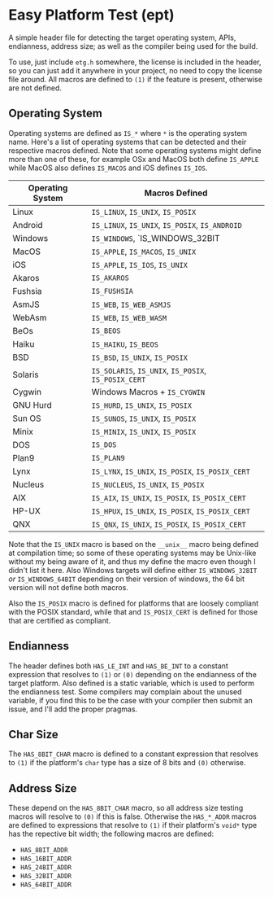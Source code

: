 # Easy Platform Test (ept)
A simple header file for detecting the target operating system,
APIs, endianness, address size; as well as the compiler being used for
the build.

To use, just include `etg.h` somewhere, the license is included in the
header, so you can just add it anywhere in your project, no need to
copy the license file around.  All macros are defined to `(1)` if the
feature is present, otherwise are not defined.

## Operating System
Operating systems are defined as `IS_*` where `*` is the operating
system name.  Here's a list of operating systems that can be detected
and their respective macros defined.  Note that some operating systems
might define more than one of these, for example OSx and MacOS both
define `IS_APPLE` while MacOS also defines `IS_MACOS` and iOS defines
`IS_IOS`.

| Operating System       | Macros Defined                                      |
|------------------------|-----------------------------------------------------|
| Linux                  | `IS_LINUX`, `IS_UNIX`, `IS_POSIX`                   |
| Android                | `IS_LINUX`, `IS_UNIX`, `IS_POSIX`, `IS_ANDROID`     |
| Windows                | `IS_WINDOWS`, `IS_WINDOWS_32BIT|IS_WINDOWS_64BIT`   |
| MacOS                  | `IS_APPLE`, `IS_MACOS`, `IS_UNIX`                   |
| iOS                    | `IS_APPLE`, `IS_IOS`, `IS_UNIX`                     |
| Akaros                 | `IS_AKAROS`                                         |
| Fushsia                | `IS_FUSHSIA`                                        |
| AsmJS                  | `IS_WEB`, `IS_WEB_ASMJS`                            |
| WebAsm                 | `IS_WEB`, `IS_WEB_WASM`                             |
| BeOs                   | `IS_BEOS`                                           |
| Haiku                  | `IS_HAIKU`, `IS_BEOS`                               |
| BSD                    | `IS_BSD`, `IS_UNIX`, `IS_POSIX`                     |
| Solaris                | `IS_SOLARIS`, `IS_UNIX`, `IS_POSIX`, `IS_POSIX_CERT`|
| Cygwin                 | Windows Macros + `IS_CYGWIN`                        |
| GNU Hurd               | `IS_HURD`, `IS_UNIX`, `IS_POSIX`                    |
| Sun OS                 | `IS_SUNOS`, `IS_UNIX`, `IS_POSIX`                   |
| Minix                  | `IS_MINIX`, `IS_UNIX`, `IS_POSIX`                   |
| DOS                    | `IS_DOS`                                            |
| Plan9                  | `IS_PLAN9`                                          |
| Lynx                   | `IS_LYNX`, `IS_UNIX`, `IS_POSIX`, `IS_POSIX_CERT`   |
| Nucleus                | `IS_NUCLEUS`, `IS_UNIX`, `IS_POSIX`                 |
| AIX                    | `IS_AIX`, `IS_UNIX`, `IS_POSIX`, `IS_POSIX_CERT`    |
| HP-UX                  | `IS_HPUX`, `IS_UNIX`, `IS_POSIX`, `IS_POSIX_CERT`   |
| QNX                    | `IS_QNX`, `IS_UNIX`, `IS_POSIX`, `IS_POSIX_CERT`    |

Note that the `IS_UNIX` macro is based on the `__unix__` macro being
defined at compilation time; so some of these operating systems may
be Unix-like without my being aware of it, and thus my define the macro
even though I didn't list it here.  Also Windows targets will define
either `IS_WINDOWS_32BIT` _or_ `IS_WINDOWS_64BIT` depending on their
version of windows, the 64 bit version will not define both macros.

Also the `IS_POSIX` macro is defined for platforms that are loosely
compliant with the POSIX standard, while that and `IS_POSIX_CERT` is
defined for those that are certified as compliant.

## Endianness
The header defines both `HAS_LE_INT` and `HAS_BE_INT` to a constant
expression that resolves to `(1)` or `(0)` depending on the endianness
of the target platform. Also defined is a static variable, which is
used to perform the endianness test.  Some compilers may complain
about the unused variable, if you find this to be the case with
your compiler then submit an issue, and I'll add the proper pragmas.

## Char Size
The `HAS_8BIT_CHAR` macro is defined to a constant expression that
resolves to `(1)` if the platform's `char` type has a size of 8 bits
and `(0)` otherwise.

## Address Size
These depend on the `HAS_8BIT_CHAR` macro, so all address size testing
macros will resolve to `(0)` if this is false.  Otherwise the
`HAS_*_ADDR` macros are defined to expressions that resolve to `(1)` if
their platform's `void*` type has the repective bit width; the
following macros are defined:

* `HAS_8BIT_ADDR`
* `HAS_16BIT_ADDR`
* `HAS_24BIT_ADDR`
* `HAS_32BIT_ADDR`
* `HAS_64BIT_ADDR`

